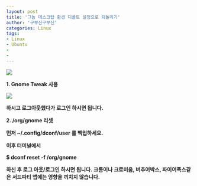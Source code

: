 ```yaml
---
layout: post
title: '그놈 데스크탑 환경 디폴트 설정으로 되돌리기'
author: '구부신구부신'
categories: Linux
tags:
- Linux
- Ubuntu
-
- 
---
```



<script> location.href='https://cafe.naver.com/develoid/866418' ; </script>

<p><p><img src="https://cafeptthumb-phinf.pstatic.net/MjAxOTA0MTVfMjgz/MDAxNTU1MjYwMTAwNDE4.1HO2uYWst6bDHPlbGFn4RBVh7LKTLfWg0cLsDCEo0Ksg.0F-FMIXUREoq9fwDHvPl9bW_9LpbREdRzGEWA1EFxvkg.PNG.kkw2821/%EB%94%94%EB%B2%A8%EB%A1%9C%EC%9D%B4%EB%93%9C_%EA%B8%80%EC%96%91%EC%8B%9D_%EB%94%94%ED%8F%B4%ED%8A%B8.png?type=w740"></p><p><b></p><p><b></p><p>1. Gnome Tweak 사용</p><p><img src="https://cafeptthumb-phinf.pstatic.net/MjAxOTA0MjlfMjUy/MDAxNTU2NTM0MTc1NzY5.-SYB8QOHK4foDRJTyKtc6g4eKj6Z703LgdrYDY8XHsIg.cg2_cRglN0ovuMVzYI4cub6lwUXZVwoKoe8PXI4jQ7sg.PNG.dominant4u/%EC%8A%A4%ED%81%AC%EB%A6%B0%EC%83%B7%2C_2019-04-29_19-35-54.png?type=w740"><b></p><p><b></p><p>하시고 로그아웃했다가 로그인 하시면 됩니다.&nbsp;</p><p><b></p><p>2. /org/gnome 리셋</p><p>먼저 ~/.config/dconf/user 를 백업하세요.&nbsp;</p><p>이후 터미널에서&nbsp;</p><p>$ dconf reset -f /org/gnome&nbsp;</p><p>하신 후 로그 아웃/로그인 하시면 됩니다.&nbsp;크롬이나 크로미움, 버추어박스, 파이어폭스같은&nbsp;서드파티 앱에는 영향을 끼치지 않습니다.&nbsp;</p></p>
